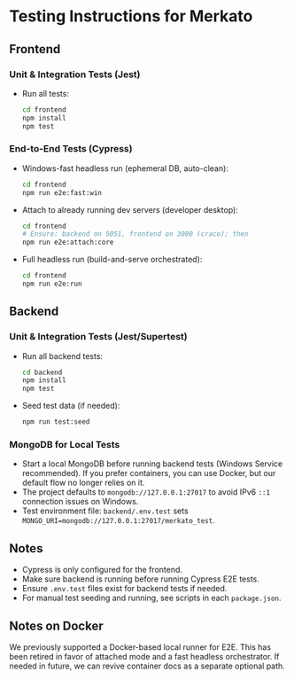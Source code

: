 # Testing Instructions for Merkato

## Frontend

### Unit & Integration Tests (Jest)
- Run all tests:
  ```sh
  cd frontend
  npm install
  npm test
  ```

### End-to-End Tests (Cypress)
- Windows-fast headless run (ephemeral DB, auto-clean):
  ```sh
  cd frontend
  npm run e2e:fast:win
  ```
- Attach to already running dev servers (developer desktop):
  ```sh
  cd frontend
  # Ensure: backend on 5051, frontend on 3000 (craco); then
  npm run e2e:attach:core
  ```
- Full headless run (build-and-serve orchestrated):
  ```sh
  cd frontend
  npm run e2e:run
  ```

## Backend

### Unit & Integration Tests (Jest/Supertest)
- Run all backend tests:
  ```sh
  cd backend
  npm install
  npm test
  ```
- Seed test data (if needed):
  ```sh
  npm run test:seed
  ```

### MongoDB for Local Tests
- Start a local MongoDB before running backend tests (Windows Service recommended). If you prefer containers, you can use Docker, but our default flow no longer relies on it.
- The project defaults to `mongodb://127.0.0.1:27017` to avoid IPv6 `::1` connection issues on Windows.
- Test environment file: `backend/.env.test` sets `MONGO_URI=mongodb://127.0.0.1:27017/merkato_test`.

## Notes
- Cypress is only configured for the frontend.
- Make sure backend is running before running Cypress E2E tests.
- Ensure `.env.test` files exist for backend tests if needed.
- For manual test seeding and running, see scripts in each `package.json`.

## Notes on Docker
We previously supported a Docker-based local runner for E2E. This has been retired in favor of attached mode and a fast headless orchestrator. If needed in future, we can revive container docs as a separate optional path.
